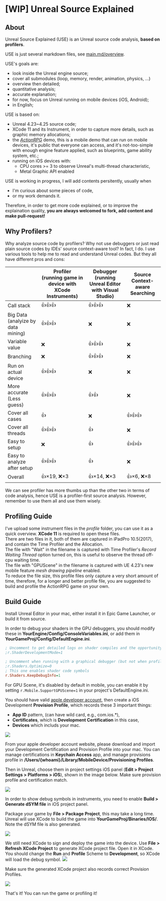 # [WIP] Unreal Source Explained

## About

Unreal Source Explained (USE) is an Unreal source code analysis, **based on profilers**.

USE is just several markdown files, see [main.md/overview](main/main.md).

USE's goals are:
- look inside the Unreal engine source;
- cover all submodules (loop, memory, render, animation, physics, ...)
- overview then detailed;
- quantitative analysis;
- accurate explanation;
- for now, focus on Unreal running on mobile devices (iOS, Android);
- in English;

USE is based on:
- Unreal 4.23~4.25 source code;
- XCode 11 and its Instrument, in order to capture more details, such as graphic memory allocations;
- the [*ActionRPG*](https://www.unrealengine.com/marketplace/en-US/slug/action-rpg) demo, this is a mobile demo that can run on mobile devices, it's public that everyone can access, and it's not-too-simple with enough engine feature applied, such as blueprints, game ability system, etc.;
- running on iOS devices with:
    - CPU cores >= 3 to observe Unreal's multi-thread characteristic,
    - Metal Graphic API enabled

USE is working in progress, I will add contents persitently, usually when 
- I'm curious about some pieces of code,
- or my work demands it.

Therefore, in order to get more code explained, or to improve the explaination quality, **you are always welcomed to fork, add content and make pull-request!**

## Why Profilers?

Why analyze source code by profilers? Why not use debuggers or just read plain source codes by IDEs' source context-aware tool? In fact, I do. I use various tools to help me to read and understand Unreal codes. But they all have different pros and cons:

||Profiler<br>(running game in device with XCode Instruments)| Debugger<br>(running Unreal Editor with Visual Studio) | Source Context-aware Searching |
|--|--|--|--|
| Call stack | 👍👍👍 | 👍👍👍 | ❌
| Big Data<br>(analyize by data mining) | 👍👍👍 | ❌ | ❌
| Variable value | ❌ | 👍👍👍 | ❌
| Branching | ❌ | 👍👍👍 | ❌
| Run on actual device | 👍👍👍 |  ❌ | ❌
| More accurate<br>(Less guess) | 👍👍👍 | 👍👍|❌
| Cover all cases | 👍 | ❌ | 👍👍👍
| Cover all threads | 👍👍👍 | 👍 | ❌
| Easy to setup | ❌ | 👍 | 👍👍👍
| Easy to analyze after setup | 👍👍👍 | 👍 | ❌
| Overall | 👍×19, ❌×3 | 👍×14, ❌×3 | 👍×6, ❌×8

We can see profiler has more thumbs up than the other two in terms of code analysis, hence USE is a profiler-first source analysis. However, remember to use them all and use them wisely.

## Profiling Guide

I've upload some instrument files in the *profile* folder, you can use it as a quick overview. **XCode 11** is required to open these files.   
There are two files in it, both of them are captured in iPadPro 10.5(2017), and contain the Time Profiler and the Allocation.   
The file with "Wait" in the filename is captured with Time Profiler's *Record Waiting Thread* option turned on, this is useful to observe the thread off-cpu waiting time.  
The file with "GPUScene" in the filename is captured with UE 4.23's new mobile feature *mesh drawing pipeline* enabled.    
To reduce the file size, this profile files only capture a very short amount of time, therefore, for a longer and better profile file, you are suggested to build and profile the ActionRPG game on your own.


## Build Guide

Install Unreal Editor in your mac, either install it in Epic Game Launcher, or build it from source.


In order to debug your shaders in the GPU debuggers, you should modify these in **YourEngine/Config/ConsoleVariables.ini**, or add them in **YourGameProj/Config/DefaultEngine.ini**.


```ini
; Uncomment to get detailed logs on shader compiles and the opportunity to retry on errors
;r.ShaderDevelopmentMode=1

; Uncomment when running with a graphical debugger (but not when profiling)
;r.Shaders.Optimize=0
; This one enables shader code symbols
r.Shaders.KeepDebugInfo=1
```


For GPU Scene, it's disabled by default in mobile, you can enable it by setting `r.Mobile.SupportGPUScene=1` in your project's DefaultEngine.ini.

You should have valid [apple developer account](https://developer.apple.com), then create a iOS Development **Provision Profile**, which records these 3 important things: 

- **App ID** pattern, (can have wild card, e.g., com.ios.*), 
- **Certificates**, which is **Development Certification** in this case,
- **Devices** which includs your mac.

![](assets/apple_id.png)

From your apple developer account website, please download and import your Development Certification and Provision Profile into your mac. You can manage certifications in **Keychain Access** app, and manage provisions profile in **/Users/{whoami}/Library/MobileDevice/Provisioning Profiles**.

Then in Unreal, choose them in project settings iOS panel (**Edit > Project Settings > Platforms > iOS**), shown in the image below. Make sure provision profile and certification match.

![](assets/provision_profile.png)


In order to show debug symbols in instruments, you need to enable **Build > Generate dSYM file** in iOS project panel.


Package your game by **File > Package Project**, this may take a long time. Unreal will use XCode to build the game into **YourGameProj/Binaries/IOS/**. Note the dSYM file is also generated.

![](assets/actionrpg_dsym.png)

We still need XCode to sign and deploy the game into the device. Use **File > Refresh XCode Project** to generate XCode project file. Open it in XCode. You should change the **Run** and **Profile** Scheme to **Development**, so XCode will load the debug symbol.
![](assets/xcode_scheme.png)



Make sure the generated XCode project also records correct Provision Profiles.

![](assets/xcode_settings.png)


That's it! You can run the game or profiling it!
